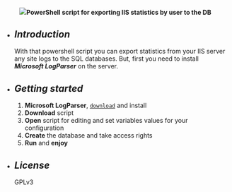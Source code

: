<h4 align="center">
<img src="https://upload.wikimedia.org/wikipedia/commons/thumb/a/af/PowerShell_Core_6.0_icon.png/80px-PowerShell_Core_6.0_icon.png"></img>PowerShell script for exporting IIS statistics by user to the DB
</h4>

- ## ***Introduction***
  With that powershell script you can export statistics from your IIS server any site logs to the SQL databases.
  But, first you need to install ***Microsoft LogParser*** on the server.

- ## ***Getting started***
  1. **Microsoft LogParser**, [`download`](https://www.microsoft.com/en-us/download/details.aspx?id=24659) and install
  2. **Download** script
  3. **Open** script for editing and set variables values for your configuration
  4. **Create** the database and take access rights
  5. **Run** and **enjoy**

- ## ***License***
  GPLv3
